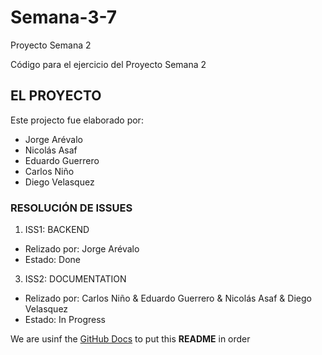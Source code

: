 # Semana-3-7
Proyecto Semana 2

Código para el ejercicio del Proyecto Semana 2

## EL PROYECTO
Este projecto fue elaborado por: 
- Jorge Arévalo
- Nicolás Asaf
- Eduardo Guerrero
- Carlos Niño
- Diego Velasquez

### RESOLUCIÓN DE ISSUES

1. ISS1: BACKEND
- Relizado por: Jorge Arévalo
- Estado: Done

3. ISS2: DOCUMENTATION
- Relizado por: Carlos Niño & Eduardo Guerrero & Nicolás Asaf & Diego Velasquez
- Estado: In Progress

We are usinf the [GitHub Docs](https://docs.github.com/es/free-pro-team@latest/github/writing-on-github/basic-writing-and-formatting-syntax) to put this **README** in order
